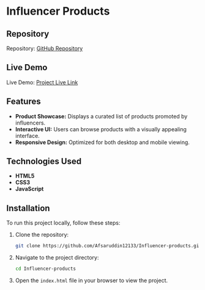 # Influencer Products

## Repository
Repository: [GitHub Repository](https://github.com/Afsaruddin12133/Influencer-products)

## Live Demo
Live Demo: [Project Live Link](https://afsaruddin12133.github.io/Influencer-products/)

## Features
- **Product Showcase:** Displays a curated list of products promoted by influencers.
- **Interactive UI:** Users can browse products with a visually appealing interface.
- **Responsive Design:** Optimized for both desktop and mobile viewing.

## Technologies Used
- **HTML5**
- **CSS3**
- **JavaScript**

## Installation
To run this project locally, follow these steps:

1. Clone the repository:
    ```bash
    git clone https://github.com/Afsaruddin12133/Influencer-products.git
    ```
2. Navigate to the project directory:
    ```bash
    cd Influencer-products
    ```
3. Open the `index.html` file in your browser to view the project.
